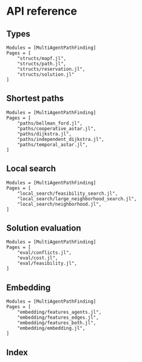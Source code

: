 # API reference

## Types

```@autodocs
Modules = [MultiAgentPathFinding]
Pages = [
    "structs/mapf.jl",
    "structs/path.jl",
    "structs/reservation.jl",
    "structs/solution.jl"
]
```

## Shortest paths

```@autodocs
Modules = [MultiAgentPathFinding]
Pages = [
    "paths/bellman_ford.jl",
    "paths/cooperative_astar.jl",
    "paths/dijkstra.jl",
    "paths/independent_dijkstra.jl",
    "paths/temporal_astar.jl",
]
```

## Local search

```@autodocs
Modules = [MultiAgentPathFinding]
Pages = [
    "local_search/feasibility_search.jl",
    "local_search/large_neighborhood_search.jl",
    "local_search/neighborhood.jl",
]
```

## Solution evaluation

```@autodocs
Modules = [MultiAgentPathFinding]
Pages = [
    "eval/conflicts.jl",
    "eval/cost.jl",
    "eval/feasibility.jl",
]
```

## Embedding

```@autodocs
Modules = [MultiAgentPathFinding]
Pages = [
    "embedding/features_agents.jl",
    "embedding/features_edges.jl",
    "embedding/features_both.jl",
    "embedding/embedding.jl",
]
```

## Index

```@index
```